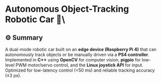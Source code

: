 # Autonomous Object-Tracking Robotic Car 🚗\

## ⚙️ **Summary**  

A dual-mode robotic car built on an **edge device (Raspberry Pi 4)** that can autonomously track objects or be manually driven via a **PS4 controller**. Implemented in **C++** using **OpenCV** for computer vision, **pigpio** for low-level PWM motor/servo control, and the **Linux joystick API** for input. Optimized for low-latency control (<50 ms) and reliable tracking accuracy (±3 px).  
